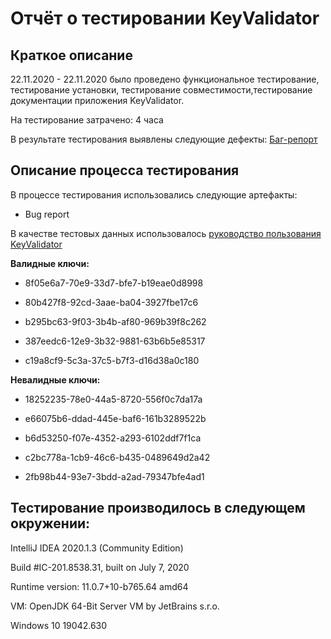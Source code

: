 # Отчёт о тестировании KeyValidator #

## Краткое описание 

22.11.2020 - 22.11.2020 было проведено функциональное тестирование, тестирование установки, тестирование совместимости,тестирование документации приложения KeyValidator.

На тестирование затрачено: 4 часа

В результате тестирования выявлены следующие дефекты:
[Баг-репорт](https://github.com/kawasary/java-homework-1.1/issues/1)

## Описание процесса тестирования

В процессе тестирования использовались следующие артефакты:
* Bug report

В качестве тестовых данных использовалось [руководство пользования KeyValidator](https://github.com/netology-code/javaqa-homeworks/blob/master/intro/user-manual.md)

**Валидные ключи:**

* 8f05e6a7-70e9-33d7-bfe7-b19eae0d8998

* 80b427f8-92cd-3aae-ba04-3927fbe17c6

* b295bc63-9f03-3b4b-af80-969b39f8c262
* 387eedc6-12e9-3b32-9881-63b6b5e85317
* c19a8cf9-5c3a-37c5-b7f3-d16d38a0c180

**Невалидные ключи:**

* 18252235-78e0-44a5-8720-556f0c7da17a

* e66075b6-ddad-445e-baf6-161b3289522b

* b6d53250-f07e-4352-a293-6102ddf7f1ca

* c2bc778a-1cb9-46c6-b435-0489649d2a42

* 2fb98b44-93e7-3bdd-a2ad-79347bfe4ad1

## Тестирование производилось в следующем окружении:

  IntelliJ IDEA 2020.1.3 (Community Edition)
  
   Build #IC-201.8538.31, built on July 7, 2020
   
   Runtime version: 11.0.7+10-b765.64 amd64
   
   VM: OpenJDK 64-Bit Server VM by JetBrains s.r.o.
   
   Windows 10 19042.630
   
